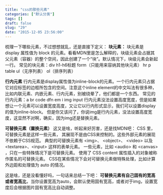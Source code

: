 ```yaml
---
title: "css的那些元素"
categories: ["默认分类"]
tags: []
draft: false
slug: "29"
date: "2015-12-05 23:56:00"
---
```


梳理一下哪些元素，不过想想就乱，还是直接下定义：
**块元素：** 
块元素是 display 属性值为 block 的元素。看看MDN里是怎么解释的，块级元素会占据其父元素（容器）的整个空间，因此创建了一个“块”。默认情况下，块级元素会新起一行。
常见的块元素：div h1-h6标题 form（只能用来容纳其他块元素） hr p table ul（无序列表） ol（排序列表）

**行内元素** 
行内元素是display属性值为inline-block的元素。一个行内元素只占据它对应标签的边框所包含的空间。注意这个inline element的中文叫法有很多种，比如内联元素、内嵌元素、行内元素，别被绕晕了，他们都是一个东西。
常见的行内元素：a br code dfn em i img input 
行内元素没法设置高度宽度，但是如果想让一个元素可以设置宽度高度，又让它以行内形式显示，我们可以设置display的值为inline-block。
但是你又该问了，你说img是行内元素，没法设置高度宽度，这显然不对啊，确实，因为img还是替换元素。

**可替换元素（置换元素）**
这又是啥，听起来好厉害，还是找MDN吧：
CSS 里，可替换元素是这样一些元素， 其展现不是由CSS来控制的。这些外部元素的展现不依赖于CSS规范。 典型的可替换元素有 &lt;img>、 &lt;object>、 &lt;video> 以及&lt;textarea>、&lt;input> 这样的表单元素。 一些元素，比如 &lt;audio> 和 &lt;canvas> ，只在一些特殊情况下是可替换元素。 使用了 CSS content 属性插入的对象被称作匿名的可替换元素。
CSS在某些情况下会对可替换元素做特殊处理，比如计算外边距和处理值为 auto 的情况。

这是啥，还是没看懂好吗，一句话来总结一下吧：
**可替换元素有自己固有的宽高或者宽高比**，当你设置宽高为auto，会默认使用固有宽高，或者对于img，设置宽度后会根据图片固有宽高比自动调整。

